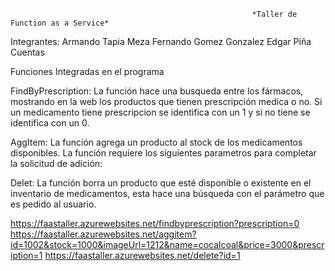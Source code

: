                                                           *Taller de Function as a Service*

Integrantes: Armando Tapia Meza
             Fernando Gomez Gonzalez
             Edgar Piña Cuentas
             

Funciones Integradas en el programa

FindByPrescription: La función hace una busqueda entre los fármacos, mostrando en la web los productos que tienen prescripción medica o no. Si un medicamento tiene prescripcion 
se identifica con un 1 y si no tiene se identifica con un 0.

AggItem: La función agrega un producto al stock de los medicamentos disponibles. La función requiere los siguientes parametros para completar la solicitud de adición:
  <id>
  <stock>
  <imageUrl>
  <name>
  <price>
  <prescription>
  
Delet: La función borra un producto que esté disponible o existente en el inventario de medicamentos, esta hace una búsqueda con el parámetro <id> que es pedido al usuario.



https://faastaller.azurewebsites.net/findbyprescription?prescription=0
https://faastaller.azurewebsites.net/aggitem?id=1002&stock=1000&imageUrl=1212&name=cocalcoal&price=3000&prescription=1
https://faastaller.azurewebsites.net/delete?id=1
